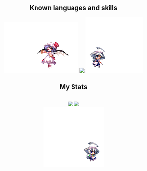 <p align="center">
    <div align="center">
        <h2>Known languages and skills</h2>
        <img src="GIFS/Sakuya And Remilia/RemiliaSpear.gif"/>
        <!--Programming Languages Icons-->
        <img src="https://skillicons.dev/icons?i=html,css,javascript,java,c,cs&theme=dark"/>
        <img src="GIFS/Sakuya And Remilia/SakuyaAttacking.gif"/>
        <h2>My Stats</h2>
        <br>
        <!--My Stats-->
        <img src="https://github-readme-stats.vercel.app/api?username=Enrico-github&theme=midnight-purple&bg_color=0d1117&show_icons=true&hide_border=true&count_private=true"/>
        <!--Most Used Languages-->
        <img src="https://github-readme-stats.vercel.app/api/top-langs/?username=FabioCucu&theme=midnight-purple&bg_color=0d1117&show_icons=true&hide_border=true&layout=compact&langs_count=10"/>
        <br>
        <img src="GIFS/Sakuya And Remilia/SakuyaAndRemilia.gif"/>
    </div>
</p>
